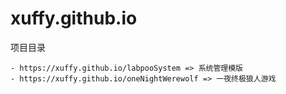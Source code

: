 # xuffy.github.io

项目目录

```
- https://xuffy.github.io/labpooSystem => 系统管理模版
- https://xuffy.github.io/oneNightWerewolf => 一夜终极狼人游戏
```
